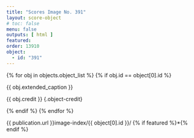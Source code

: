 ```yaml
---
title: "Scores Image No. 391"
layout: score-object
# toc: false
menu: false
outputs: [ html ]
featured: 
order: 13910
object:
  - id: "391"
---
```


{% for obj in objects.object_list %}
{% if obj.id == object[0].id %}

{{ obj.extended_caption }}

{{ obj.credit }} {.object-credit}

{% endif %}
{% endfor %}

<div class="object-credit object-url is-print-only">

{{ publication.url }}image-index/{{ object[0].id }}/ {% if featured %}*{% endif %}

</div>
